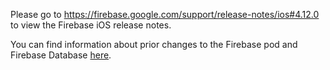 Please go to https://firebase.google.com/support/release-notes/ios#4.12.0
to view the Firebase iOS release notes.

You can find information about prior changes to the Firebase pod and Firebase
Database [here](https://www.firebase.com/docs/ios/changelog.html).

